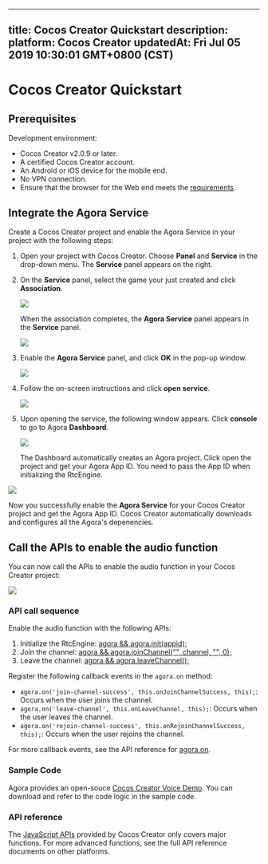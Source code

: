 
---
title: Cocos Creator Quickstart
description: 
platform: Cocos Creator
updatedAt: Fri Jul 05 2019 10:30:01 GMT+0800 (CST)
---
# Cocos Creator Quickstart
## Prerequisites

Development environment:

- Cocos Creator v2.0.9 or later.
- A certified Cocos Creator account.
- An Android or iOS device for the mobile end.
- No VPN connection.
- Ensure that the browser for the Web end meets the [requirements](https://docs.agora.io/en/Audio%20Broadcast/web_prepare?platform=Web).

## Integrate the Agora Service

Create a Cocos Creator project and enable the Agora Service in your project with the following steps:

1. Open your project with Cocos Creator. Choose **Panel** and **Service** in the drop-down menu. The **Service** panel appears on the right.

2. On the **Service** panel, select the game your just created and click **Association**.

	 ![](https://web-cdn.agora.io/docs-files/1562229233008)

	When the association completes, the **Agora Service** panel appears in the **Service** panel.
	 
   ![](https://web-cdn.agora.io/docs-files/1562229358413)

3. Enable the **Agora Service** panel, and click **OK** in the pop-up window.

   ![](https://web-cdn.agora.io/docs-files/1562297897751)
	 
4. Follow the on-screen instructions and click **open service**.

   ![](https://web-cdn.agora.io/docs-files/1562229434363)
	 
5. Upon opening the service, the following window appears. Click **console** to go to Agora **Dashboard**. 

	![](https://web-cdn.agora.io/docs-files/1562229467151)

	The Dashboard automatically creates an Agora project. Click open the project and get your Agora App ID. You need to pass the App ID when initializing the RtcEngine.

  ![](https://web-cdn.agora.io/docs-files/1562297985211)
	 
   Now you successfully enable the **Agora Service** for your Cocos Creator project and get the Agora App ID. Cocos Creator automatically downloads and configures all the Agora's depenencies.

## Call the APIs to enable the audio function

You can now call the APIs to enable the audio function in your Cocos Creator project:

![](https://web-cdn.agora.io/docs-files/1562322588460)

### API call sequence

Enable the audio function with the following APIs:

1. Initialize the RtcEngine: [agora && agora.init(appid);](../../en/Interactive%20Gaming/game_coco.md)
2. Join the channel: [agora && agora.joinChannel("", channel, "", 0);](../../en/Interactive%20Gaming/game_coco.md)
3. Leave the channel:  [agora && agora.leaveChannel();](../../en/Interactive%20Gaming/game_coco.md)

Register the following callback events in the `agora.on` method:

* `agora.on('join-channel-success', this.onJoinChannelSuccess, this);`: Occurs when the user joins the channel.
* `agora.on('leave-channel', this.onLeaveChannel, this);`: Occurs when the user leaves the channel.
* `agora.on('rejoin-channel-success', this.onRejoinChannelSuccess, this);`: Occurs when the user rejoins the channel.

For more callback events, see the API reference for [agora.on](../../en/Interactive%20Gaming/game_coco.md).

### Sample Code

Agora provides an open-souce [Cocos Creator Voice Demo](https://github.com/AgoraIO/Voice-Call-for-Mobile-Gaming/tree/master/Basic-Voice-Call-for-Gaming/Hello-CocosCreator-Voice-Agora). You can download and refer to the code logic in the sample code.

### API reference
	 
The [JavaScript APIs](../../en/Interactive%20Gaming/game_coco.md) provided by Cocos Creator only covers major functions. For more advanced functions, see the full API reference documents on other platforms.
